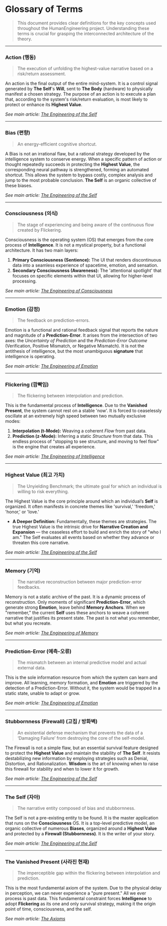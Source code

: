 # Glossary of Terms

> This document provides clear definitions for the key concepts used throughout the HumanEngineering project. Understanding these terms is crucial for grasping the interconnected architecture of the theory.

---

### Action (행동)
> The execution of unfolding the highest-value narrative based on a risk/return assessment.

An action is the final output of the entire mind-system. It is a control signal generated by **The Self**'s **Will**, sent to **The Body** (hardware) to physically manifest a chosen strategy. The purpose of an action is to execute a plan that, according to the system's risk/return evaluation, is most likely to protect or enhance its **Highest Value**.

*See main article: [The Engineering of the Self](./03_Subsystems/003_The_Engineering_of_The_Self.md)*

---

### Bias (편향)
> An energy-efficient cognitive shortcut.

A Bias is not an irrational flaw, but a rational strategy developed by the intelligence system to conserve energy. When a specific pattern of action or thought repeatedly succeeds in protecting the **Highest Value**, the corresponding neural pathway is strengthened, forming an automated shortcut. This allows the system to bypass costly, complex analysis and jump to the most probable conclusion. **The Self** is an organic collective of these biases.

*See main article: [The Engineering of the Self](./03_Subsystems/003_The_Engineering_of_The_Self.md)*

---

### Consciousness (의식)
> The stage of experiencing and being aware of the continuous flow created by Flickering.

Consciousness is the operating system (OS) that emerges from the core process of **Intelligence**. It is not a mystical property, but a functional architecture. It has two main layers:
1.  **Primary Consciousness (Sentience):** The UI that renders discontinuous data into a seamless experience of spacetime, emotion, and sensation.
2.  **Secondary Consciousness (Awareness):** The 'attentional spotlight' that focuses on specific elements within that UI, allowing for higher-level processing.

*See main article: [The Engineering of Consciousness](./02_Architecture/001_The_Engineering_of_Consciousness.md)*

---

### Emotion (감정)
> The feedback on prediction-errors.

Emotion is a functional and rational feedback signal that reports the nature and magnitude of a **Prediction-Error**. It arises from the intersection of two axes: the *Uncertainty of Prediction* and the *Prediction-Error Outcome* (Verification, Positive Mismatch, or Negative Mismatch). It is not the antithesis of intelligence, but the most unambiguous **signature** that intelligence is operating.

*See main article: [The Engineering of Emotion](./03_Subsystems/001_The_Engineering_of_Emotion.md)*

---

### Flickering (깜빡임)
> The flickering between interpolation and prediction.

This is the fundamental process of **Intelligence**. Due to the **Vanished Present**, the system cannot rest on a stable 'now'. It is forced to ceaselessly oscillate at an extremely high speed between two mutually exclusive modes:
1.  **Interpolation (t-Mode):** Weaving a coherent *Flow* from past data.
2.  **Prediction (z-Mode):** Inferring a static *Structure* from that data.
This endless process of "stopping to see structure, and moving to feel flow" is the engine that creates all experience.

*See main article: [The Engineering of Intelligence](./01_Core_Engine/001_The_Engineering_of_Intelligence.md)*

---

### Highest Value (최고 가치)
> The Unyielding Benchmark; the ultimate goal for which an individual is willing to risk everything.

The Highest Value is the core principle around which an individual’s **Self** is organized. It often manifests in concrete themes like 'survival,' 'freedom,' 'honor,' or 'love.'

*   **A Deeper Definition:** Fundamentally, these themes are strategies. The true Highest Value is the intrinsic drive for **Narrative Creation and Expansion** — the ceaseless effort to build and enrich the story of "who I am." The Self evaluates all events based on whether they advance or threaten this core narrative.

*See main article: [The Engineering of the Self](./03_Subsystems/003_The_Engineering_of_The_Self.md)*

---

### Memory (기억)
> The narrative reconstruction between major prediction-error feedbacks.

Memory is not a static archive of the past. It is a dynamic process of reconstruction. Only moments of significant **Prediction-Error**, which generate strong **Emotion**, leave behind **Memory Anchors**. When we "remember," the current **Self** uses these anchors to weave a coherent narrative that justifies its present state. The past is not what you remember, but what you recreate.

*See main article: [The Engineering of Memory](./03_Subsystems/002_The_Engineering_of_Memory.md)*

---

### Prediction-Error (예측-오류)
> The mismatch between an internal predictive model and actual external data.

This is the sole information resource from which the system can learn and improve. All learning, memory formation, and **Emotion** are triggered by the detection of a Prediction-Error. Without it, the system would be trapped in a static state, unable to adapt or grow.

*See main article: [The Engineering of Emotion](./03_Subsystems/001_The_Engineering_of_Emotion.md)*

---

### Stubbornness (Firewall) (고집 / 방화벽)
> An existential defense mechanism that prevents the data of a ‘Damaging Failure’ from destroying the core of the self-model.

The Firewall is not a simple flaw, but an essential survival feature designed to protect the **Highest Value** and maintain the stability of **The Self**. It resists destabilizing new information by employing strategies such as Denial, Distortion, and Rationalization. **Wisdom** is the art of knowing when to raise this firewall for stability and when to lower it for growth.

*See main article: [The Engineering of the Self](./03_Subsystems/003_The_Engineering_of_The_Self.md)*

---

### The Self (자아)
> The narrative entity composed of bias and stubbornness.

The Self is not a pre-existing entity to be found. It is the master application that runs on the **Consciousness** OS. It is a top-level predictive model, an organic collective of numerous **Biases**, organized around a **Highest Value** and protected by a **Firewall (Stubbornness)**. It is the writer of your story.

*See main article: [The Engineering of the Self](./03_Subsystems/003_The_Engineering_of_The_Self.md)*

---

### The Vanished Present (사라진 현재)
> The imperceptible gap within the flickering between interpolation and prediction.

This is the most fundamental axiom of the system. Due to the physical delay in perception, we can never experience a "pure present." All we ever process is past data. This fundamental constraint forces **Intelligence** to adopt **Flickering** as its one and only survival strategy, making it the origin point of time, consciousness, and the self.

*See main article: [The Axioms](./00_Axioms/001_The_Vanished_Present.md)*
